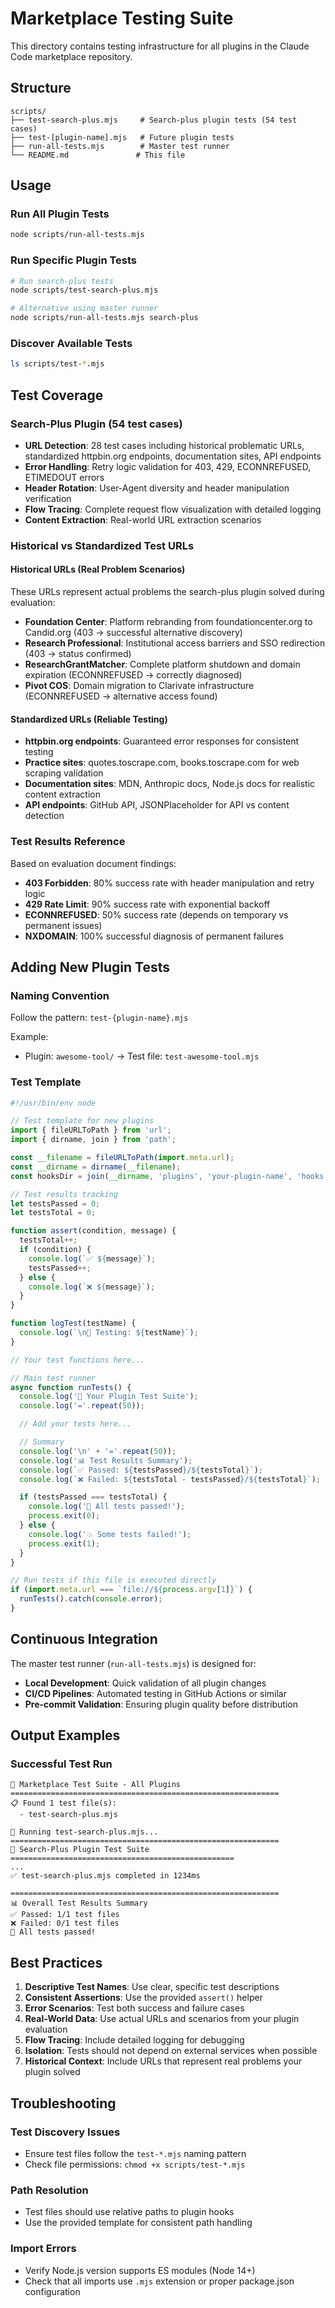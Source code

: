 # Marketplace Testing Suite

This directory contains testing infrastructure for all plugins in the Claude Code marketplace repository.

## Structure

```
scripts/
├── test-search-plus.mjs     # Search-plus plugin tests (54 test cases)
├── test-[plugin-name].mjs   # Future plugin tests
├── run-all-tests.mjs        # Master test runner
└── README.md               # This file
```

## Usage

### Run All Plugin Tests
```bash
node scripts/run-all-tests.mjs
```

### Run Specific Plugin Tests
```bash
# Run search-plus tests
node scripts/test-search-plus.mjs

# Alternative using master runner
node scripts/run-all-tests.mjs search-plus
```

### Discover Available Tests
```bash
ls scripts/test-*.mjs
```

## Test Coverage

### Search-Plus Plugin (54 test cases)
- **URL Detection**: 28 test cases including historical problematic URLs, standardized httpbin.org endpoints, documentation sites, API endpoints
- **Error Handling**: Retry logic validation for 403, 429, ECONNREFUSED, ETIMEDOUT errors
- **Header Rotation**: User-Agent diversity and header manipulation verification
- **Flow Tracing**: Complete request flow visualization with detailed logging
- **Content Extraction**: Real-world URL extraction scenarios

### Historical vs Standardized Test URLs

#### Historical URLs (Real Problem Scenarios)
These URLs represent actual problems the search-plus plugin solved during evaluation:
- **Foundation Center**: Platform rebranding from foundationcenter.org to Candid.org (403 → successful alternative discovery)
- **Research Professional**: Institutional access barriers and SSO redirection (403 → status confirmed)
- **ResearchGrantMatcher**: Complete platform shutdown and domain expiration (ECONNREFUSED → correctly diagnosed)
- **Pivot COS**: Domain migration to Clarivate infrastructure (ECONNREFUSED → alternative access found)

#### Standardized URLs (Reliable Testing)
- **httpbin.org endpoints**: Guaranteed error responses for consistent testing
- **Practice sites**: quotes.toscrape.com, books.toscrape.com for web scraping validation
- **Documentation sites**: MDN, Anthropic docs, Node.js docs for realistic content extraction
- **API endpoints**: GitHub API, JSONPlaceholder for API vs content detection

### Test Results Reference
Based on evaluation document findings:
- **403 Forbidden**: 80% success rate with header manipulation and retry logic
- **429 Rate Limit**: 90% success rate with exponential backoff
- **ECONNREFUSED**: 50% success rate (depends on temporary vs permanent issues)
- **NXDOMAIN**: 100% successful diagnosis of permanent failures

## Adding New Plugin Tests

### Naming Convention
Follow the pattern: `test-{plugin-name}.mjs`

Example:
- Plugin: `awesome-tool/` → Test file: `test-awesome-tool.mjs`

### Test Template
```javascript
#!/usr/bin/env node

// Test template for new plugins
import { fileURLToPath } from 'url';
import { dirname, join } from 'path';

const __filename = fileURLToPath(import.meta.url);
const __dirname = dirname(__filename);
const hooksDir = join(__dirname, 'plugins', 'your-plugin-name', 'hooks');

// Test results tracking
let testsPassed = 0;
let testsTotal = 0;

function assert(condition, message) {
  testsTotal++;
  if (condition) {
    console.log(`✅ ${message}`);
    testsPassed++;
  } else {
    console.log(`❌ ${message}`);
  }
}

function logTest(testName) {
  console.log(`\n🧪 Testing: ${testName}`);
}

// Your test functions here...

// Main test runner
async function runTests() {
  console.log('🚀 Your Plugin Test Suite');
  console.log('='.repeat(50));

  // Add your tests here...

  // Summary
  console.log('\n' + '='.repeat(50));
  console.log('📊 Test Results Summary');
  console.log(`✅ Passed: ${testsPassed}/${testsTotal}`);
  console.log(`❌ Failed: ${testsTotal - testsPassed}/${testsTotal}`);

  if (testsPassed === testsTotal) {
    console.log('🎉 All tests passed!');
    process.exit(0);
  } else {
    console.log('💥 Some tests failed!');
    process.exit(1);
  }
}

// Run tests if this file is executed directly
if (import.meta.url === `file://${process.argv[1]}`) {
  runTests().catch(console.error);
}
```

## Continuous Integration

The master test runner (`run-all-tests.mjs`) is designed for:
- **Local Development**: Quick validation of all plugin changes
- **CI/CD Pipelines**: Automated testing in GitHub Actions or similar
- **Pre-commit Validation**: Ensuring plugin quality before distribution

## Output Examples

### Successful Test Run
```
🚀 Marketplace Test Suite - All Plugins
============================================================
📋 Found 1 test file(s):
  - test-search-plus.mjs

🧪 Running test-search-plus.mjs...
============================================================
🚀 Search-Plus Plugin Test Suite
==================================================
...
✅ test-search-plus.mjs completed in 1234ms

============================================================
📊 Overall Test Results Summary
✅ Passed: 1/1 test files
❌ Failed: 0/1 test files
🎉 All tests passed!
```

## Best Practices

1. **Descriptive Test Names**: Use clear, specific test descriptions
2. **Consistent Assertions**: Use the provided `assert()` helper
3. **Error Scenarios**: Test both success and failure cases
4. **Real-World Data**: Use actual URLs and scenarios from your plugin evaluation
5. **Flow Tracing**: Include detailed logging for debugging
6. **Isolation**: Tests should not depend on external services when possible
7. **Historical Context**: Include URLs that represent real problems your plugin solved

## Troubleshooting

### Test Discovery Issues
- Ensure test files follow the `test-*.mjs` naming pattern
- Check file permissions: `chmod +x scripts/test-*.mjs`

### Path Resolution
- Test files should use relative paths to plugin hooks
- Use the provided template for consistent path handling

### Import Errors
- Verify Node.js version supports ES modules (Node 14+)
- Check that all imports use `.mjs` extension or proper package.json configuration
